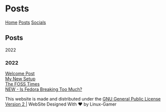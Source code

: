 <html>
<head>
<title>Linux-Gamer - Posts</title>
<link href="style.css" rel="stylesheet" type="text/css" />
<link rel="shortcut icon" href="assets/logo.ico">
<link rel="alternate" type="application/rss+xml" title="Linux Gamer - Posts" href="https://linuxgamer.github.io/rss.xml" />
</head>
<body>
<h1>Posts</h1>
<a href="https://linuxgamer.github.io">Home</a> <a href="posts">Posts</a> <a href="socials">Socials</a>
<h2>Posts</h2>
2022

<h3>2022</h3>
<a href="/content/posts/welcome-post">Welcome Post</a>
<br>
<a href="/content/posts/my-new-setup">My New Setup</a>
<br>
<a href="/content/posts/foss-times">The FOSS Times</a>
<br>
<a href="/content/posts/fedora-broken">NEW - Is Fedora Breaking Too Much?</a>
</body>
    <footer class="pt-4 my-md-5 pt-md-5 border-top">
      <p class="text-center">This website is made and distributed under the 
      <a href="https://github.com/linuxgamer/linuxgamer.github.io/LICENSE.txt">GNU General Public License Version 2 </a>
      | WebSite Designed With ❤️ by Linux-Gamer</p>
    </footer>
</html>

